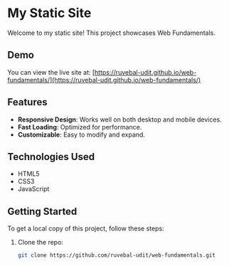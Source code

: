 # My Static Site

Welcome to my static site! This project showcases Web Fundamentals.

## Demo

You can view the live site at: [https://ruvebal-udit.github.io/web-fundamentals/](https://ruvebal-udit.github.io/web-fundamentals/)

## Features

- **Responsive Design**: Works well on both desktop and mobile devices.
- **Fast Loading**: Optimized for performance.
- **Customizable**: Easy to modify and expand.

## Technologies Used

- HTML5
- CSS3
- JavaScript

## Getting Started

To get a local copy of this project, follow these steps:

1. Clone the repo:
   ```bash
   git clone https://github.com/ruvebal-udit/web-fundamentals.git


